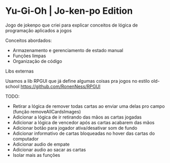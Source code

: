 # Yu-Gi-Oh | Jo-ken-po Edition

Jogo de jokenpo que criei para explicar conceitos de lógica de programação aplicados a jogos

Conceitos abordados:

- Armazenamento e gerenciamento de estado manual
- Funções limpas
- Organização de código


Libs externas

Usamos a lib RPGUI que já define algumas coisas pra jogos no estilo old-school
https://github.com/RonenNess/RPGUI


TODO:
- Retirar a lógica de remover todas cartas ao enviar uma delas pro campo (função removeAllCardsImages)
- Adicionar a lógica de ir retirando das mãos as cartas jogadas
- Adicionar a lógica de vencedor após as cartas acabarem das mãos
- Adicionar botão para jogador ativa/desativar som de fundo
- Adicionar informativo de cartas bloqueadas no hover das cartas do computador
- Adicionar audio de empate
- Adicionar audio ao sacar as cartas
- Isolar mais as funções